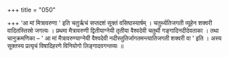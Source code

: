 +++
title = "050"

+++
‘आ मां मित्रावरुणा ' इति चतुर्ऋचं सप्तदशं सूक्तं वसिष्ठस्यार्षम् । चतुर्थ्यतिजगती व्यूहेन शक्वरी वादितस्तिस्रो जगत्यः । प्रथमा मैत्रावरुणी द्वितीयाग्नेयी तृतीया वैश्वदेवी चतुर्थी गङ्गादिनदीदेवताका । तथा चानुक्रमणिका – ' आ मां मैत्रावरुण्याग्नेयी वैश्वदेवी नदीस्तुतिर्जागतमन्त्यातिजगती शक्वरी वा ' इति । अस्य सूक्तस्य प्रत्यृचं  विषादिहरणे विनियोगो लिङ्गादवगन्तव्यः ॥